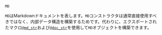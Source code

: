 ```
MD
```

`MD`はMarkdownドキュメントを表します。`MD`コンストラクタは通常直接使用すべきではなく、内部データ構造を構築するためです。代わりに、エクスポートされたマクロ[`@md_str`](@ref)および[`@doc_str`](@ref)を使用して`MD`オブジェクトを構築できます。
